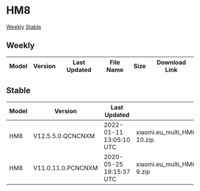 # HM8
[Weekly](#Weekly)  [Stable](#Stable)
## Weekly
| Model | Version | Last Updated | File Name | Size | Download Link |
| ---- | ---- | ---- | ---- | ---- | ---- |
## Stable
| Model | Version | Last Updated | File Name | Size | Download Link |
| ---- | ---- | ---- | ---- | ---- | ---- |
| HM8 | V12.5.5.0.QCNCNXM | 2022-01-11 13:05:10 UTC | xiaomi.eu_multi_HM8_V12.5.5.0.QCNCNXM_v12-10.zip | 2.5 GB | [SourceForge](https://sourceforge.net/projects/xiaomi-eu-multilang-miui-roms/files/xiaomi.eu/MIUI-STABLE-RELEASES/MIUIv12/xiaomi.eu_multi_HM8_V12.5.5.0.QCNCNXM_v12-10.zip/download) |
| HM8 | V11.0.11.0.PCNCNXM | 2020-05-25 19:15:37 UTC | xiaomi.eu_multi_HM8_V11.0.11.0.PCNCNXM_v11-9.zip | 1.8 GB | [SourceForge](https://sourceforge.net/projects/xiaomi-eu-multilang-miui-roms/files/xiaomi.eu/MIUI-STABLE-RELEASES/MIUIv11/xiaomi.eu_multi_HM8_V11.0.11.0.PCNCNXM_v11-9.zip/download) |
